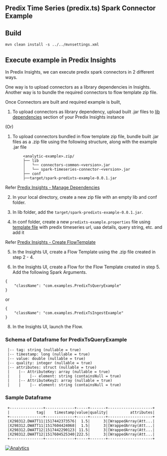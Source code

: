 ## Predix Time Series (predix.ts) Spark Connector Example

## Build

`mvn clean install -s ../../mvnsettings.xml`


## Execute example in Predix Insights

In Predix Insights, we can execute predix spark connectors in 2 different ways.

One way is to upload connectors as a library dependencies in Insights.
Another way is to bundle the required connectors to flow template zip file.

Once Connectors are built and required example is built,

1. To upload connectors as library dependency, upload built .jar files to [lib dependencies](https://docsstaging.predix.io/en-US/content/service/data_management/Andromeda/manage-dependencies#task_d912544c-d26e-471a-a0dc-78309c42b1fe) section of your Predix Insights instance

(Or)

1. To upload connectors bundled in flow template zip file, bundle built .jar files as a .zip file using the following structure, along with the example .jar file

```
        <analytic-example>.zip/
        ├── lib
        │   └── connectors-common-<version>.jar
        │   └── spark-timeseries-connector-<version>.jar
        ├── conf
        ├──target/spark-predixts-example-0.0.1.jar
```

Refer [Predix Insights - Manage Dependencies](https://docsstaging.predix.io/en-US/content/service/data_management/Andromeda/manage-dependencies#task_d912544c-d26e-471a-a0dc-78309c42b1fe)

2. In your local directory, create a new zip file with an empty lib and conf folder.

3. In lib folder, add the `target/spark-predixts-example-0.0.1.jar`.

4. In conf folder, create a new `predixts-example.properties` file using [template file](./conf/predixts-example.properties.template) with predix timeseries url, uaa details, query string, etc. and add it

Refer [Predix Insights - Create FlowTemplate](https://docsstaging.predix.io/en-US/content/service/data_management/Andromeda/configure-flow-template#concept_03b3089b-2c0a-41f2-856d-4cd457a95896)

5. In the Insights UI, create a Flow Template using the .zip file created in step 2 - 4.

6. In the Insights UI, create a Flow for the Flow Template created in step 5. Add the following Spark Arguments.

```
{
    "className": "com.examples.PredixTsQueryExample"
}
```
or
```
{
    "className": "com.examples.PredixTsIngestExample"
}
```
8. In the Insights UI, launch the Flow.

### Schema of Dataframe for PredixTsQueryExample

```
 |-- tag: string (nullable = true)
 |-- timestamp: long (nullable = true)
 |-- value: double (nullable = true)
 |-- quality: integer (nullable = true)
 |-- attributes: struct (nullable = true)
 |    |-- AttributeKey: array (nullable = true)
 |    |    |-- element: string (containsNull = true)
 |    |-- AttributeKey2: array (nullable = true)
 |    |    |-- element: string (containsNull = true)
```

### Sample Dataframe

```
 +---------------+-------------+-----+-------+--------------------+
 |            tag|    timestamp|value|quality|          attributes|
 +---------------+-------------+-----+-------+--------------------+
 |X298312.DWATT11|1517442373576|  1.5|      3|[WrappedArray(Att...|
 |X298312.DWATT11|1517604424068|  1.5|      3|[WrappedArray(Att...|
 |X298312.DWATT12|1517442290123| 11.5|      3|[WrappedArray(Att...|
 |X298312.DWATT12|1517604525340|222.5|      3|[WrappedArray(Att...|
 +---------------+-------------+-----+-------+--------------------+
```

[![Analytics](https://ga-beacon.appspot.com/UA-82773213-1/predix-insights-examples/readme?pixel)](https://github.com/PredixDev)